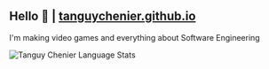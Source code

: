 ## Hello 👋 | <a href="https://tanguychenier.github.io/tanguychenier"> tanguychenier.github.io </a>

I'm making video games and everything about Software Engineering

![Tanguy Chenier Language Stats](https://github-readme-stats.anuraghazra1.vercel.app/api/top-langs/?username=tanguychenier&layout=compact&theme=radical)     

